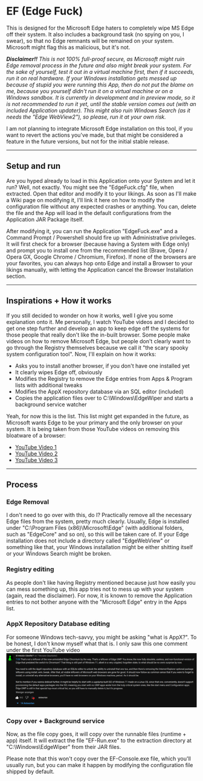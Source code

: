 # EF (Edge Fuck)
This is designed for the Microsoft Edge haters to completely wipe MS Edge off their system.
It also includes a background task (no spying on you, I swear), so that no Edge remnants
will be remained on your system. Microsoft might flag this as malicious, but it's not.

***Disclaimer!!** This is not 100% full-proof secure, as Microsoft might ruin Edge removal
process in the future and also might break your system. For the sake of yourself, test it
out in a virtual machine first, then if it succeeds, run it on real hardware. If your Windows
installation gets messed up because of stupid you were running this App, then do not put the
blame on me, because you yourself didn't run it on a virtual machine or on a Windows sandbox.
It is currently in development and in preview mode, so it is not recommended to run it yet,
until the stable version comes out (with an included Application updater). This might also
ruin Windows Search (as it needs the "Edge WebView2"), so please, run it at your own risk.*

I am not planning to integrate Microsoft Edge installation on this tool, if you want to
revert the actions you've made, but that might be considered a feature in the future
versions, but not for the initial stable release.

---

## Setup and run
Are you hyped already to load in this Application onto your System and let it run? Well, not
exactly. You might see the "EdgeFuck.cfg" file, when extracted. Open that editor and modify
it to your likings. As soon as I'll make a Wiki page on modifying it, I'll link it here on
how to modify the configuration file without any expected crashes or anything. You can,
delete the file and the App will load in the default configurations from the Application JAR
Package itself.

After modifying it, you can run the Application "EdgeFuck.exe" and a Command Prompt /
Powershell should fire up with Administrative privileges. It will first check for a browser
(because having a System with Edge only) and prompt you to install one from the recommended
list (Brave, Opera / Opera GX, Google Chrome / Chromium, Firefox). If none of the browsers
are your favorites, you can always hop onto Edge and install a Browser to your likings
manually, with letting the Application cancel the Browser Installation section.

---

## Inspirations + How it works
If you still decided to wonder on how it works, well I give you some explanation onto it.
Me personally, I watch YouTube videos and I decided to get one step further and develop an
app to keep edge off the systems for those people that really don't like the in-built
browser. Some people make videos on how to remove Microsoft Edge, but people don't clearly
want to go through the Registry themselves because we call it "the scary spooky system
configuration tool". Now, I'll explain on how it works:
- Asks you to install another browser, if you don't have one installed yet
- It clearly wipes Edge off, obviously
- Modifies the Registry to remove the Edge entries from Apps & Program lists with additional
 tweaks
- Modifies the AppX repository database via an SQL editor (included)
- Copies the application files over to C:\Windows\EdgeWiper and starts a background service
 watcher

Yeah, for now this is the list. This list might get expanded in the future, as Microsoft
wants Edge to be your primary and the only browser on your system. It is being taken
from those YouTube videos on removing this bloatware of a browser:
- [YouTube Video 1](https://www.youtube.com/watch?v=7TUMk9AzPfE)
- [YouTube Video 2](https://www.youtube.com/watch?v=SC7offaMZ1Q)
- [YouTube Video 3](https://www.youtube.com/watch?v=sh5OekVmbac)

---

## Process
### Edge Removal
I don't need to go over with this, do I? Practically remove all the necessary Edge files from
the system, pretty much clearly. Usually, Edge is installed under
"C:\Program Files (x86)\Microsoft\Edge" (with additional folders, such as "EdgeCore" and so
on), so this will be taken care of. If your Edge installation does not include a directory
called "EdgeWebView" or something like that, your Windows installation might be either
shitting itself or your Windows Search might be broken.

### Registry editing
As people don't like having Registry mentioned because just how easily you can mess something
up, this app tries not to mess up with your system (again, read the disclaimer). For now,
it is known to remove the Application entries to not bother anyone with the "Microsoft Edge"
entry in the Apps list.

### AppX Repository Database editing
For someone Windows tech-savvy, you might be asking "what is AppX?". To be honest, I don't
know myself what that is. I only saw this one comment under the first YouTube video
![](git-page/appx-comment.png)

### Copy over + Background service
Now, as the file copy goes, it will copy over the runnable files (runtime + app) itself.
It will extract the file "EF-Run.exe" to the extraction directory at "C:\Windows\EdgeWiper"
from their JAR files.

Please note that this won't copy over the EF-Console.exe file, which you'll usually
run, but you can make it happen by modifying the configuration file shipped by default.